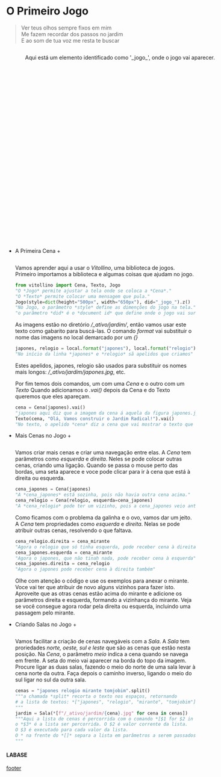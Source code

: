 <!---
Open Source program Pynoplia - Copyright © 2024  Carlo Oliveira** <carlo@nce.ufrj.br>,
PDX-License-Identifier:** `GNU General Public License v3.0 or later <http://is.gd/3Udt>`_.
-->
# O Primeiro Jogo
> Ver teus olhos sempre fixos em mim </br>
> Me fazem recordar dos passos no jardim </br>
> E ao som de tua voz me resta te buscar

<img src onerror="__did_got__('../../_prog/o_jogo0.py')"></img>
<div id="_jogo_" style="position:relative; left:50px; min-height: 500px">
Aqui está um elemento identificado como '_jogo_', onde o jogo vai aparecer.
</div>

+ A Primeira Cena +
 
  <img id="jo0" src onerror="__widget__(this.id)"/>
 
    Vamos aprender aqui a usar o *Vitollino*, uma biblioteca de jogos.
    Primeiro importamos a biblioteca e algumas coisas que ajudam no jogo.
    
    ```python
    from vitollino import Cena, Texto, Jogo
    "O *Jogo* permite ajustar a tela onde se coloca a *Cena*."
    "O *Texto* permite colocar uma mensagem que pula."
    Jogo(style=dict(height="500px", width="650px"), did="_jogo_").z()
    "No Jogo, o parâmetro *style* define as dimenções do jogo na tela."
    "o parâmetro *did* é o *document id* que define onde o jogo vai surgir."
    ```
    As imagens estão no diretório */_ativo/jardim/*, então vamos 
    usar este texto como gabarito para buscá-las. 
    O comando *format* vai substituir o nome das imagens no local
    demarcado por um *{}*
    ```python
    japones, relogio = local.format("japones"), local.format("relogio")
    "No início da linha *japones* e *relogio* sã apelidos que criamos"
    ```
    Estes apelidos, japones, relogio são usados
    para substituir os nomes mais longos: */_ativo/jardim/japones.jpg*, etc.
    
    Por fim temos dois comandos, um com uma *Cena* e o outro com um *Texto*
    Quando adicionamos o *.vai()* depois da Cena e do Texto
    queremos que eles apareçam.
    ```python
    cena = Cena(japones).vai()
    "japones aqui diz que a imagem da cena á aquela da figura japones.jpg"
    Texto(cena, "Olá, Vamos construir o Jardim Radical!").vai()
    "No texto, o apelido *cena* diz a cena que vai mostrar o texto que é colocado após a vírgula"
    ```
+ Mais Cenas no Jogo +
 
  <img id="jo1" src onerror="__widget__(this.id)"/>

  Vamos criar mais cenas e criar uma navegação entre elas.
  A *Cena* tem parâmetros como *esquerda* e *direita*.
  Neles se pode colocar outras cenas, criando uma ligação.
  Quando se passa o mouse perto das bordas, uma seta aparece
  e voce pode clicar para ir à cena que está à direita ou esquerda.
  ```python
  cena_japones = Cena(japones)
  "A *cena_japones* está sozinha, pois não havia outra cena acima."
  cena_relogio = Cena(relogio, esquerda=cena_japones)
  "A *cena_relogio* pode ter um vizinho, pois a cena_japones veio antes."
  ```
  Como ficamos com o problema da galinha e o ovo, vamos dar um jeito.
  A *Cena* tem propriedades como *esquerda* e *direita*.
  Nelas se pode atribuir outras cenas, resolvendo o que faltava.
  ```python
  cena_relogio.direita = cena_mirante
  "Agora o relogio que só tinha esquerda, pode receber cena à direita"
  cena_japones.esquerda = cena_mirante
  "Agora o japones, que não tinah nada, pode receber cena à esquerda"
  cena_japones.direita = cena_relogio
  "Agora o japones pode receber cena à direita também"
  ```
  Olhe com atenção o código e use os exemplos para anexar o mirante.
  Voce vai ter que atribuir de novo alguns vizinhos para fazer isto.
  Aproveite que as otras cenas estão acima do mirante e adicione
  os parâmetros direita e esquerda, formando a vizinhança do mirante.
  Veja se você consegue agora rodar pela direita ou esquerda, 
  incluindo uma passagem pelo mirante.

+ Criando Salas no Jogo +
 
  <img id="jo2" src onerror="__widget__(this.id)"/>

  Vamos facilitar a criação de cenas navegáveis com a *Sala*.
  A *Sala* tem proriedades *norte, oeste, sul e leste* que são
  as cenas que estão nesta posição.
  Na *Cena*, o parâmetro *meio* indica a cena quando se navega em frente.
  A seta do meio vai aparecer na borda do topo da imagem.
  Procure ligar as duas salas, fazendo o meio do norte de uma sala
  levar à cena norte da outra. Faça depois o caminho inverso, ligando
  o meio do sul ligar no sul da outra sala.
  ```python
  cenas = "japones relogio mirante tomjobim".split()
  """a chamada *split* recorta o texto nos espaços, retornando
  # a lista de textos: *["japones", "relogio", "mirante", "tomjobim"]*
  """
  jardim = Sala(*[f"/_ativo/jardim/{cena}.jpg" for cena in cenas])
  """Aqui a lista de cenas é percorrida com o comando *[$1 for $2 in $3]*
  o *$3* é a lista ser percorrida. O $2 é valor corrente da lista.
  O $3 é executado para cada valor da lista.
  O * na frente do *[]* separa a lista em parâmetros a serem passados para *Sala*
  """
  ```

#### LABASE
[footer](footer.md ':include')